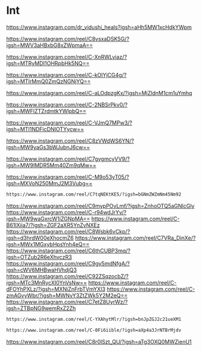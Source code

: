 # Int
https://www.instagram.com/dr_vidushi_heals?igsh=aHh5MW1xcHdkYWpm 

https://www.instagram.com/reel/C8vsxaDSK5G/?igsh=MWV3aHBxbG8xZWpmaA==

https://www.instagram.com/reel/C-XnRWLyiaz/?igsh=MTRyMDI1OHRpbHk5NQ==

https://www.instagram.com/reel/C-kOlYjCG4g/?igsh=MTlrMmQ0ZmQzNGNjYQ==

https://www.instagram.com/reel/C-aLOdpzgKx/?igsh=MjZldnM1cm1uYmhq

https://www.instagram.com/reel/C-2NBSrPkv0/?igsh=MWFlZTZrdmtkYWlpbQ==

https://www.instagram.com/reel/C-VJmQ7MPw3/?igsh=MTl1NDFicDNlOTYycw==

https://www.instagram.com/reel/C8zVWdWS6YN/?igsh=MW9yaGs3bWJubnJ6cw==

https://www.instagram.com/reel/C7gvgmcyVV9/?igsh=MW9lMDR5Mm40Zm9qMw==

https://www.instagram.com/reel/C-M9o53yT05/?igsh=MXVoN250MmJ2M3Vubg==

```sh
https://www.instagram.com/reel/C7tqNEKtKE5/?igsh=bGNmZWZmNm45Nm92

```
https://www.instagram.com/reel/C9mypPOvLmf/?igsh=ZnhoOTQ5aGNlcGly
https://www.instagram.com/reel/C-r94wdJrYv/?igsh=MW9waGxrcW1iZGNpMA==
https://www.instagram.com/reel/C-B61lXiia7/?igsh=ZGF2aXR5YnZvNXEz
https://www.instagram.com/reel/C8Wsbk6vCkp/?igsh=d3hrdW00eXhocmZ6
https://www.instagram.com/reel/C7VRa_DinXe/?igsh=MWx1MGxybHpsYnh4eQ==
https://www.instagram.com/reel/C6thCUBP3mq/?igsh=OTZub2R6eXhvczR3
https://www.instagram.com/reel/C9gy5mdNfgA/?igsh=cWV6MHBwaHVhdjQ3
https://www.instagram.com/reel/C92ZSqzocbZ/?igsh=MTc3MnRycXI0YnVsNw==
https://www.instagram.com/reel/C-dFOYhPXLz/?igsh=MXNiZnFrbTVmYXI3
https://www.instagram.com/reel/C-zmAGvyWbr/?igsh=MWNvY3ZtZWk5Y2M2eQ==
https://www.instagram.com/reel/C7etZ8UyrWz/?igsh=ZTBpNG9wemRxZ2Zh
```sh
https://www.instagram.com/reel/C-YXAhytMlr/?igsh=bnJpZGJ2c21ueXM1
```
```sh
https://www.instagram.com/reel/C-0Fi6iible/?igsh=aXp4a3JrNTBrMjdv
```
https://www.instagram.com/reel/C8r0lSzt_QU/?igsh=aTg3OXQ0MWZienU1

